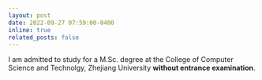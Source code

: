 ```yaml
---
layout: post
date: 2022-09-27 07:59:00-0400
inline: true
related_posts: false
---
```


I am admitted to study for a M.Sc. degree at the College of Computer Science and Technolgy, Zhejiang University **without entrance examination**.

